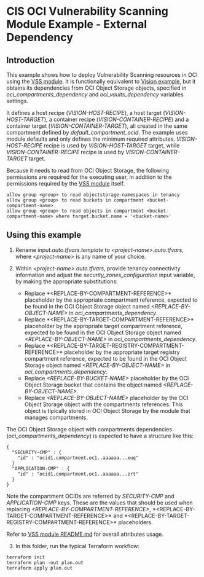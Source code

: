# CIS OCI Vulnerability Scanning Module Example - External Dependency

## Introduction

This example shows how to deploy Vulnerability Scanning resources in OCI using the [VSS module](https://github.com/oracle-quickstart/terraform-oci-cis-landing-zone-security/tree/main/vss). It is functionally equivalent to [Vision example](https://github.com/oracle-quickstart/terraform-oci-cis-landing-zone-security/tree/main/vss/examples/vision), but it obtains its dependencies from OCI Object Storage objects, specified in *oci_compartments_dependency* and *oci_vaults_dependency* variables settings.

It defines a host recipe (*VISION-HOST-RECIPE*), a host target (*VISION-HOST-TARGET*), a container recipe (*VISION-CONTAINER-RECIPE*) and a container target (*VISION-CONTAINER-TARGET*), all created in the same compartment defined by *default_compartment_ocid*. The example uses module defaults and only defines the minimum required attributes. *VISION-HOST-RECIPE* recipe is used by *VISION-HOST-TARGET* target, while *VISION-CONTAINER-RECIPE* recipe is used by *VISION-CONTAINER-TARGET* target.

Because it needs to read from OCI Object Storage, the following permissions are required for the executing user, in addition to the permissions required by the [VSS module](../..) itself.

```
allow group <group> to read objectstorage-namespaces in tenancy
allow group <group> to read buckets in compartment <bucket-compartment-name>
allow group <group> to read objects in compartment <bucket-compartment-name> where target.bucket.name = '<bucket-name>'
```

## Using this example
1. Rename *input.auto.tfvars.template* to *\<project-name\>.auto.tfvars*, where *\<project-name\>* is any name of your choice.

2. Within *\<project-name\>.auto.tfvars*, provide tenancy connectivity information and adjust the *security_zones_configuration* input variable, by making the appropriate substitutions:
   - Replace \*<REPLACE-BY-COMPARTMENT-REFERENCE\>* placeholder by the appropriate compartment reference, expected to be found in the OCI Object Storage object named *\<REPLACE-BY-OBJECT-NAME\>* in *oci_compartments_dependency*.
   - Replace \*<REPLACE-BY-TARGET-COMPARTMENT-REFERENCE\>* placeholder by the appropriate target compartment reference, expected to be found in the OCI Object Storage object named *\<REPLACE-BY-OBJECT-NAME\>* in *oci_compartments_dependency*.
   - Replace \*<REPLACE-BY-TARGET-REGISTRY-COMPARTMENT-REFERENCE\>* placeholder by the appropriate target registry compartment reference, expected to be found in the OCI Object Storage object named *\<REPLACE-BY-OBJECT-NAME\>* in *oci_compartments_dependency*.
   - Replace *\<REPLACE-BY-BUCKET-NAME\>* placeholder by the OCI Object Storage bucket that contains the object named *\<REPLACE-BY-OBJECT-NAME\>*.
   - Replace *\<REPLACE-BY-OBJECT-NAME\>* placeholder by the OCI Object Storage object with the compartments references. This object is tipically stored in OCI Object Storage by the module that manages compartments.

The OCI Object Storage object with compartments dependencies (*oci_compartments_dependency*) is expected to have a structure like this:
```
{
  "SECURITY-CMP" : {
    "id" : "ocid1.compartment.oc1..aaaaaa...xuq"
  }
  "APPLICATION-CMP" : {
    "id" : "ocid1.compartment.oc1..aaaaaa...zrt"
  }
}
```

Note the compartment OCIDs are referred by *SECURITY-CMP* and *APPLICATION-CMP* keys. These are the values that should be used when replacing *\<REPLACE-BY-COMPARTMENT-REFERENCE\>*, \*<REPLACE-BY-TARGET-COMPARTMENT-REFERENCE\>* and  \*<REPLACE-BY-TARGET-REGISTRY-COMPARTMENT-REFERENCE\>* placeholders.

Refer to [VSS module README.md](../../README.md) for overall attributes usage.

3. In this folder, run the typical Terraform workflow:
```
terraform init
terraform plan -out plan.out
terraform apply plan.out
```
